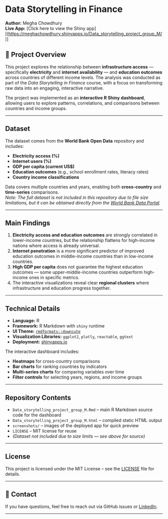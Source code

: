 # Data Storytelling in Finance

**Author:** Megha Chowdhury  
**Live App:** [Click here to view the Shiny app][(https://meghachowdhury.shinyapps.io/Data_storytelling_project_group_M/)]  

## 📌 Project Overview
This project explores the relationship between **infrastructure access** — specifically **electricity** and **internet availability** — and **education outcomes** across countries of different income levels. The analysis was conducted as part of the *Data Storytelling in Finance* course, with a focus on transforming raw data into an engaging, interactive narrative.

The project was implemented as an **interactive R Shiny dashboard**, allowing users to explore patterns, correlations, and comparisons between countries and income groups.

---

##  Dataset
The dataset comes from the **World Bank Open Data** repository and includes:
- **Electricity access (%)**
- **Internet users (%)**
- **GDP per capita (current US$)**
- **Education outcomes** (e.g., school enrollment rates, literacy rates)
- **Country income classifications**

Data covers multiple countries and years, enabling both **cross-country** and **time-series** comparisons.  
*Note: The full dataset is not included in this repository due to file size limitations, but it can be obtained directly from the [World Bank Data Portal](https://data.worldbank.org/).*

---

##  Main Findings
1. **Electricity access and education outcomes** are strongly correlated in lower-income countries, but the relationship flattens for high-income nations where access is already universal.
2. **Internet penetration** is a more significant predictor of improved education outcomes in middle-income countries than in low-income countries.
3. **High GDP per capita** does not guarantee the highest education outcomes — some upper-middle-income countries outperform high-income ones in specific metrics.
4. The interactive visualizations reveal clear **regional clusters** where infrastructure and education progress together.

---

##  Technical Details
- **Language:** R  
- **Framework:** R Markdown with `shiny` runtime  
- **UI Theme:** [`rmdformats::downcute`](https://github.com/juba/rmdformats)  
- **Visualization Libraries:** `ggplot2`, `plotly`, `reactable`, `ggtext`  
- **Deployment:** [shinyapps.io](https://shinyapps.io/)  

The interactive dashboard includes:
- **Heatmaps** for cross-country comparisons
- **Bar charts** for ranking countries by indicators
- **Multi-series charts** for comparing variables over time
- **Filter controls** for selecting years, regions, and income groups

---

## Repository Contents
- `Data_storytelling_project_group_M.Rmd` – main R Markdown source code for the dashboard  
- `Data_storytelling_project_group_M.html` – compiled static HTML output  
- `screenshots/` – images of the deployed app for quick preview  
- `LICENSE` – MIT license for reuse  
- *(Dataset not included due to size limits — see above for source)*

---

##  License
This project is licensed under the MIT License – see the [LICENSE](LICENSE) file for details.

---

## 📧 Contact
If you have questions, feel free to reach out via GitHub issues or [LinkedIn](https://www.linkedin.com/).

---

